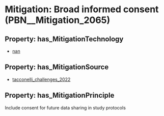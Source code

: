 # Mitigation: __Broad informed consent__ (PBN__Mitigation_2065)

## Property: has_MitigationTechnology

* [nan](../Technology/PBN__Technology_22)

## Property: has_MitigationSource

* [tacconelli_challenges_2022](../Article/PBN__Article_230)

## Property: has_MitigationPrinciple

Include consent for future data sharing in study protocols

